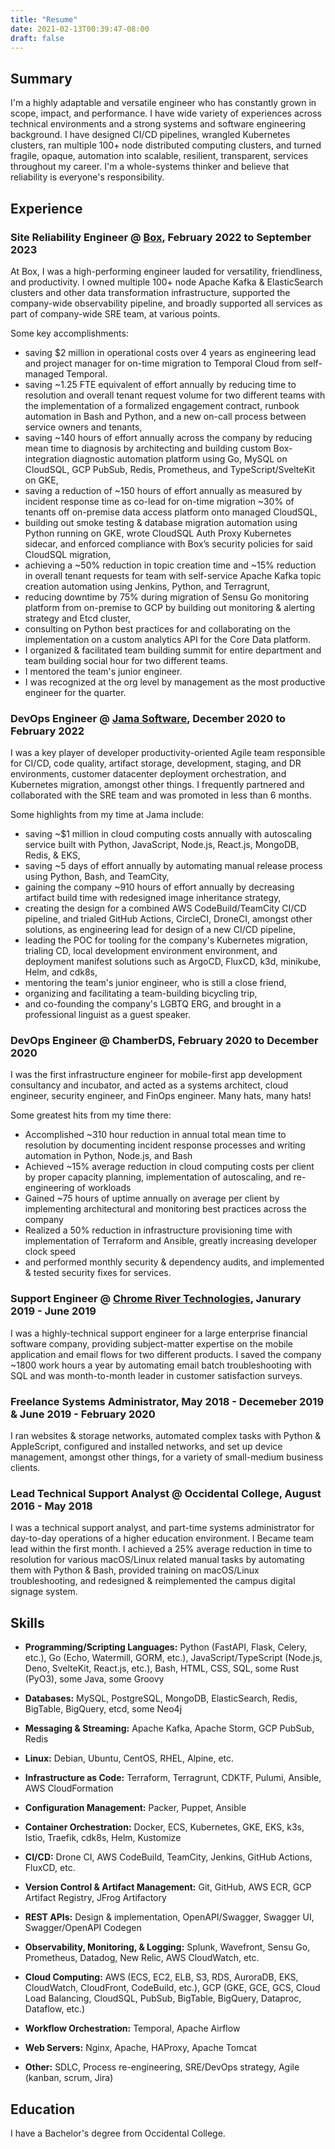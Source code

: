 ```yaml
---
title: "Resume"
date: 2021-02-13T00:39:47-08:00
draft: false
---
```

## Summary
I'm a highly adaptable and versatile engineer who has constantly grown in scope, impact, and performance. I have wide variety of experiences across technical environments and a strong systems and software engineering background. I have designed CI/CD pipelines, wrangled Kubernetes clusters, ran multiple 100+ node distributed computing clusters, and turned fragile, opaque, automation into scalable, resilient, transparent, services throughout my career. I'm a whole-systems thinker and believe that reliability is everyone's responsibility.
## Experience

### Site Reliability Engineer @ [Box](https://www.box.com), February 2022 to September 2023

At Box, I was a high-performing engineer lauded for versatility, friendliness, and productivity. I owned multiple 100+ node Apache Kafka & ElasticSearch clusters and other data transformation infrastructure, supported the company-wide observability pipeline, and broadly supported all services as part of company-wide SRE team, at various points.

Some key accomplishments:

- saving $2 million in operational costs over 4 years as engineering lead and project manager for on-time migration to Temporal Cloud from self-managed Temporal.
- saving ~1.25 FTE equivalent of effort annually by reducing time to resolution and overall tenant request volume for two different teams with the implementation of a formalized engagement contract, runbook automation in Bash and Python, and a new on-call process between service owners and tenants,
- saving ~140 hours of effort annually across the company by reducing mean time to diagnosis by architecting and building custom Box-integration diagnostic automation platform using Go, MySQL on CloudSQL, GCP PubSub, Redis, Prometheus, and TypeScript/SvelteKit on GKE,
- saving a reduction of ~150 hours of effort annually as measured by incident response time as co-lead for on-time migration ~30% of tenants off on-premise data access platform onto managed CloudSQL,
- building out smoke testing & database migration automation using Python running on GKE, wrote CloudSQL Auth Proxy Kubernetes sidecar, and enforced compliance with Box’s security policies for said CloudSQL migration,
- achieving a ~50% reduction in topic creation time and ~15% reduction in overall tenant requests for team with self-service Apache Kafka topic creation automation using Jenkins, Python, and Terragrunt,
- reducing downtime by 75% during migration of Sensu Go monitoring platform from on-premise to GCP by building out monitoring & alerting strategy and Etcd cluster,
- consulting on Python best practices for and collaborating on the implementation on a custom analytics API for the Core Data platform.
- I organized & facilitated team building summit for entire department and team building social hour for two different teams.
- I mentored the team's junior engineer.
- I was recognized at the org level by management as the most productive engineer for the quarter.

### DevOps Engineer @ [Jama Software](https://www.jamasoftware.com), December 2020 to February 2022

I was a key player of developer productivity-oriented Agile team responsible for CI/CD, code quality, artifact storage, development, staging, and DR environments, customer datacenter deployment orchestration, and Kubernetes migration, amongst other things. I frequently partnered and collaborated with the SRE team and was promoted in less than 6 months.

Some highlights from my time at Jama include:

- saving ~$1 million in cloud computing costs annually with autoscaling service built with Python, JavaScript, Node.js, React.js, MongoDB, Redis, & EKS,
- saving ~5 days of effort annually by automating manual release process using Python, Bash, and TeamCity,
- gaining the company ~910 hours of effort annually by decreasing artifact build time with redesigned image inheritance strategy,
- creating the design for a combined AWS CodeBuild/TeamCity CI/CD pipeline, and trialed GitHub Actions, CircleCI, DroneCI, amongst other solutions, as engineering lead for design of a new CI/CD pipeline,
- leading the POC for tooling for the company's Kubernetes migration, trialing CD, local development environment environment, and deployment manifest solutions such as ArgoCD, FluxCD, k3d, minikube, Helm, and cdk8s,
- mentoring the team's junior engineer, who is still a close friend,
- organizing and facilitating a team-building bicycling trip,
- and co-founding the company's LGBTQ ERG, and brought in a professional linguist as a guest speaker.

### DevOps Engineer @ ChamberDS, February 2020 to December 2020

I was the first infrastructure engineer for mobile-first app development consultancy and incubator, and acted as a systems architect, cloud engineer, security engineer, and FinOps engineer. Many hats, many hats!

Some greatest hits from my time there:

- Accomplished ~310 hour reduction in annual total mean time to resolution by documenting incident response processes and writing automation in Python, Node.js, and Bash
- Achieved ~15% average reduction in cloud computing costs per client by proper capacity planning, implementation of autoscaling, and re-engineering of workloads
- Gained ~75 hours of uptime annually on average per client by implementing architectural and monitoring best practices across the company
- Realized a 50% reduction in infrastructure provisioning time with implementation of Terraform and Ansible, greatly increasing developer clock speed
- and performed monthly security & dependency audits, and implemented & tested security fixes for services.

### Support Engineer @ [Chrome River Technologies](https://www.chromeriver.com), Janurary 2019 - June 2019

I was a highly-technical support engineer for a large enterprise financial software company, providing subject-matter expertise on the mobile application and email flows for two different products. I saved the company ~1800 work hours a year by automating email batch troubleshooting with SQL and was month-to-month leader in customer satisfaction surveys.

### Freelance Systems Administrator, May 2018 - Decemeber 2019 & June 2019 - February 2020
I ran websites & storage networks, automated complex tasks with Python & AppleScript, configured and installed networks, and set up device management, amongst other things, for a variety of small-medium business clients.

### Lead Technical Support Analyst @ Occidental College, August 2016 - May 2018

I was a technical support analyst, and part-time systems administrator for day-to-day operations of a higher education environment. I Became team lead within the first month. I achieved a 25% average reduction in time to resolution for various macOS/Linux related manual tasks by automating them with Python & Bash, provided training on macOS/Linux troubleshooting, and redesigned & reimplemented the campus digital signage system.
## Skills

- __Programming/Scripting Languages:__ Python (FastAPI, Flask, Celery, etc.), Go (Echo, Watermill, GORM, etc.), JavaScript/TypeScript (Node.js, Deno, SvelteKit, React.js, etc.), Bash, HTML, CSS, SQL, some Rust (PyO3), some Java, some Groovy

- __Databases:__ MySQL, PostgreSQL, MongoDB, ElasticSearch, Redis, BigTable, BigQuery, etcd, some Neo4j

- __Messaging & Streaming:__ Apache Kafka, Apache Storm, GCP PubSub, Redis

- __Linux:__ Debian, Ubuntu, CentOS, RHEL, Alpine, etc.

- __Infrastructure as Code:__ Terraform, Terragrunt, CDKTF, Pulumi, Ansible, AWS CloudFormation

- __Configuration Management:__ Packer, Puppet, Ansible

- __Container Orchestration:__ Docker, ECS, Kubernetes, GKE, EKS, k3s, Istio, Traefik, cdk8s, Helm, Kustomize

- __CI/CD:__ Drone CI, AWS CodeBuild, TeamCity, Jenkins, GitHub Actions, FluxCD, etc.

- __Version Control & Artifact Management:__ Git, GitHub, AWS ECR, GCP Artifact Registry, JFrog Artifactory

- __REST APIs:__ Design & implementation, OpenAPI/Swagger, Swagger UI, Swagger/OpenAPI Codegen

- __Observability, Monitoring, & Logging:__ Splunk, Wavefront, Sensu Go, Prometheus, Datadog, New Relic, AWS CloudWatch, etc.

- __Cloud Computing:__ AWS (ECS, EC2, ELB, S3, RDS, AuroraDB, EKS, CloudWatch, CloudFront, CodeBuild, etc.), GCP (GKE, GCE, GCS, Cloud Load Balancing, CloudSQL, PubSub, BigTable, BigQuery, Dataproc, Dataflow, etc.)

- __Workflow Orchestration:__ Temporal, Apache Airflow

- __Web Servers:__ Nginx, Apache, HAProxy, Apache Tomcat

- __Other:__ SDLC, Process re-engineering, SRE/DevOps strategy, Agile (kanban, scrum, Jira)

## Education

I have a Bachelor's degree from Occidental College.
